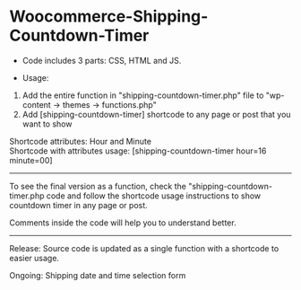 # Woocommerce-Shipping-Countdown-Timer
 - Code includes 3 parts: 
 CSS, HTML and JS.

- Usage:
1) Add the entire function in "shipping-countdown-timer.php" file to "wp-content -> themes -> functions.php"
2) Add [shipping-countdown-timer] shortcode to any page or post that you want to show

Shortcode attributes: Hour and Minute   
Shortcode with attributes usage: [shipping-countdown-timer hour=16 minute=00]

---

To see the final version as a function, check the "shipping-countdown-timer.php code and follow the shortcode usage instructions to show countdown timer in any page or post.

Comments inside the code will help you to understand better.

-----

Release: Source code is updated as a single function with a shortcode to easier usage. 

Ongoing: Shipping date and time selection form
